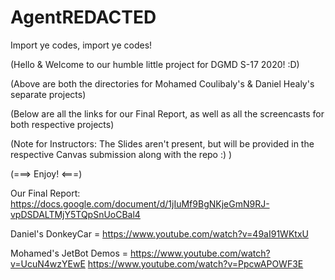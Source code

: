 # AgentREDACTED
Import ye codes, import ye codes!

(Hello & Welcome to our humble little project for DGMD S-17 2020! :D)

(Above are both the directories for Mohamed Coulibaly's & Daniel Healy's separate projects)

(Below are all the links for our Final Report, as well as all the screencasts for both respective projects)

(Note for Instructors: The Slides aren't present, but will be provided in the respective Canvas submission along with the repo :) )

(===> Enjoy! <===)

Our Final Report: https://docs.google.com/document/d/1jIuMf9BgNKjeGmN9RJ-vpDSDALTMjY5TQpSnUoCBal4

Daniel's DonkeyCar = https://www.youtube.com/watch?v=49aI91WKtxU

Mohamed's JetBot Demos = https://www.youtube.com/watch?v=UcuN4wzYEwE     https://www.youtube.com/watch?v=PpcwAPOWF3E
